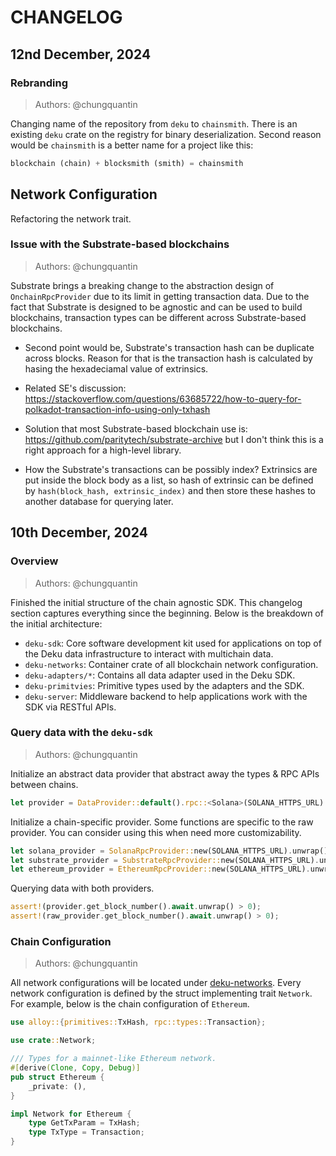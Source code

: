 # CHANGELOG

## 12nd December, 2024

### Rebranding

> Authors: @chungquantin

Changing name of the repository from `deku` to `chainsmith`. There is an existing `deku` crate on the registry for binary deserialization. Second reason would be `chainsmith` is a better name for a project like this:

```rs
blockchain (chain) + blocksmith (smith) = chainsmith
```

## Network Configuration

Refactoring the network trait.

### Issue with the Substrate-based blockchains

> Authors: @chungquantin

Substrate brings a breaking change to the abstraction design of `OnchainRpcProvider` due to its limit in getting transaction data. Due to the fact that Substrate is designed to be agnostic and can be used to build blockchains, transaction types can be different across Substrate-based blockchains.

- Second point would be, Substrate's transaction hash can be duplicate across blocks. Reason for that is the transaction hash is calculated by hasing the hexadeciamal value of extrinsics.

- Related SE's discussion: https://stackoverflow.com/questions/63685722/how-to-query-for-polkadot-transaction-info-using-only-txhash

- Solution that most Substrate-based blockchain use is: https://github.com/paritytech/substrate-archive but I don't think this is a right approach for a high-level library.
- How the Substrate's transactions can be possibly index? Extrinsics are put inside the block body as a list, so hash of extrinsic can be defined by `hash(block_hash, extrinsic_index)` and then store these hashes to another database for querying later.

## 10th December, 2024

### Overview

> Authors: @chungquantin

Finished the initial structure of the chain agnostic SDK. This changelog section captures everything since the beginning. Below is the breakdown of the initial architecture:

- `deku-sdk`: Core software development kit used for applications on top of the Deku data infrastructure to interact with multichain data.
- `deku-networks`: Container crate of all blockchain network configuration.
- `deku-adapters/*`: Contains all data adapter used in the Deku SDK.
- `deku-primitvies`: Primitive types used by the adapters and the SDK.
- `deku-server`: Middleware backend to help applications work with the SDK via RESTful APIs.

### Query data with the `deku-sdk`

> Authors: @chungquantin

Initialize an abstract data provider that abstract away the types & RPC APIs between chains.

```rs
let provider = DataProvider::default().rpc::<Solana>(SOLANA_HTTPS_URL).await.unwrap();
```

Initialize a chain-specific provider. Some functions are specific to the raw provider. You can consider using this when need more customizability.

```rs
let solana_provider = SolanaRpcProvider::new(SOLANA_HTTPS_URL).unwrap();
let substrate_provider = SubstrateRpcProvider::new(SOLANA_HTTPS_URL).unwrap();
let ethereum_provider = EthereumRpcProvider::new(SOLANA_HTTPS_URL).unwrap();
```

Querying data with both providers.

```rs
assert!(provider.get_block_number().await.unwrap() > 0);
assert!(raw_provider.get_block_number().await.unwrap() > 0);
```

### Chain Configuration

> Authors: @chungquantin

All network configurations will be located under [deku-networks](/networks/). Every network configuration is defined by the struct implementing trait `Network`. For example, below is the chain configuration of `Ethereum`.

```rs
use alloy::{primitives::TxHash, rpc::types::Transaction};

use crate::Network;

/// Types for a mainnet-like Ethereum network.
#[derive(Clone, Copy, Debug)]
pub struct Ethereum {
	_private: (),
}

impl Network for Ethereum {
	type GetTxParam = TxHash;
	type TxType = Transaction;
}
```
